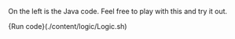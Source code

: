 On the left is the Java code. Feel free to play with this and try it out.

{Run code}(./content/logic/Logic.sh)
